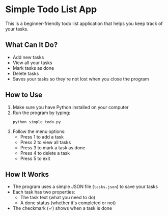 # Simple Todo List App

This is a beginner-friendly todo list application that helps you keep track of your tasks.

## What Can It Do?
- Add new tasks
- View all your tasks
- Mark tasks as done
- Delete tasks
- Saves your tasks so they're not lost when you close the program

## How to Use
1. Make sure you have Python installed on your computer
2. Run the program by typing:
   ```
   python simple_todo.py
   ```
3. Follow the menu options:
   - Press 1 to add a task
   - Press 2 to view all tasks
   - Press 3 to mark a task as done
   - Press 4 to delete a task
   - Press 5 to exit

## How It Works
- The program uses a simple JSON file (`tasks.json`) to save your tasks
- Each task has two properties:
  - The task text (what you need to do)
  - A done status (whether it's completed or not)
- The checkmark (✓) shows when a task is done 
